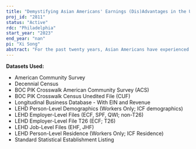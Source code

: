 ```yaml
---
title: "Demystifying Asian Americans' Earnings (Dis)Advantages in the US Labor Market, 2000-2014"
proj_id: "2811"
status: "Active"
rdc: "Philadelphia"
start_year: "2023"
end_year: "nan"
pi: "Xi Song"
abstract: "For the past twenty years, Asian Americans have experienced the most rapid growth of any ethno-racial population in the United States. While numerous studies demonstrate higher educational attainment of Asian Americans relative to other racial groups, empirical evidence regarding whether Asian Americans are discriminated against in the labor market is scattered and mixed. Little research has analyzed labor market outcomes of Asian Americans from a longitudinal perspective or uncovered heterogeneity within this broad racial category. The Longitudinal Employer-Household Dynamics (LEHD) data 2000-2014 and Decennial Census data (2000 and 2010) enable us to examine earnings trajectories between Asian Americans and other groups (Whites, Blacks, and Hispanics) and across Asian American subgroups. Our proposed project consists of five research questions: (1) whether Asian workers are disadvantaged relative to White workers, (2) whether Asian workers possess an advantage relative to other minority groups (Blacks and Hispanics), (3) whether earnings trajectories of Asian workers vary by gender, (4) whether life-course earnings trajectories of Asian Americans vary by immigrant generation, nativity, and ethnic ancestry, and (5) whether Asian American (dis)advantage in earnings trajectories is associated with the racial compositions of an industry/workplace."
---
```


**Datasets Used:**

  - American Community Survey 
  - Decennial Census 
  - BOC PIK Crosswalk American Community Survey (ACS) 
  - BOC PIK Crosswalk Census Unedited File (CUF) 
  - Longitudinal Business Database - With EIN and Revenue 
  - LEHD Person-Level Demographics (Workers Only; ICF demographics) 
  - LEHD Employer-Level Files (ECF, SPF, QWI; non-T26) 
  - LEHD Employer-Level File T26 (ECF; T26) 
  - LEHD Job-Level Files (EHF, JHF) 
  - LEHD Person-Level Residence (Workers Only; ICF Residence) 
  - Standard Statistical Establishment Listing 

